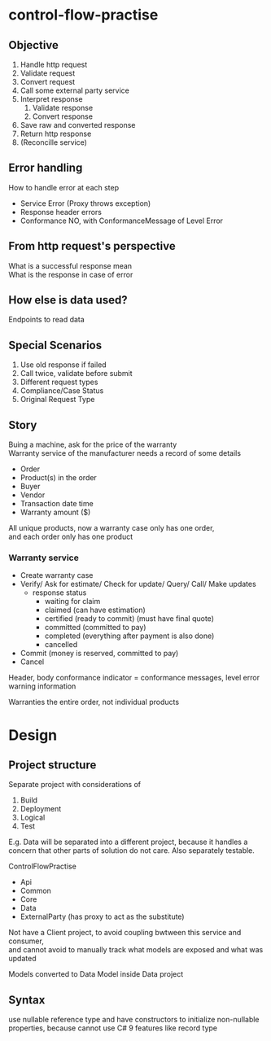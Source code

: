 # control-flow-practise

## Objective

1. Handle http request
2. Validate request
3. Convert request
4. Call some external party service
5. Interpret response
    1. Validate response
    2. Convert response
6. Save raw and converted response
7. Return http response
8. (Reconcille service)

## Error handling
How to handle error at each step

- Service Error (Proxy throws exception)
- Response header errors
- Conformance NO, with ConformanceMessage of Level Error

## From http request's perspective
What is a successful response mean\
What is the response in case of error

## How else is data used?
Endpoints to read data

## Special Scenarios
1. Use old response if failed
2. Call twice, validate before submit
3. Different request types
4. Compliance/Case Status
5. Original Request Type

## Story
Buing a machine, ask for the price of the warranty\
Warranty service of the manufacturer needs a record of some details

- Order
- Product(s) in the order
- Buyer
- Vendor
- Transaction date time
- Warranty amount ($)

All unique products, now a warranty case only has one order,\
and each order only has one product

### Warranty service
- Create warranty case
- Verify/ Ask for estimate/ Check for update/ Query/ Call/ Make updates
  - response status
    - waiting for claim
    - claimed (can have estimation)
    - certified (ready to commit) (must have final quote)
    - committed (committed to pay)
    - completed (everything after payment is also done)
    - cancelled
- Commit (money is reserved, committed to pay)
- Cancel

Header, body
conformance indicator = conformance messages, level error warning information

Warranties the entire order, not individual products

# Design

## Project structure
Separate project with considerations of

1. Build
2. Deployment
3. Logical
4. Test

E.g. Data will be separated into a different project, because it handles a concern that other parts of solution do not care. Also separately testable.

ControlFlowPractise
* Api
* Common
* Core
* Data
* ExternalParty (has proxy to act as the substitute)

Not have a Client project, to avoid coupling bwtween this service and consumer,\
and cannot avoid to manually track what models are exposed and what was updated

Models converted to Data Model inside Data project

## Syntax
use nullable reference type and have constructors to initialize non-nullable properties, because cannot use C# 9 features like record type